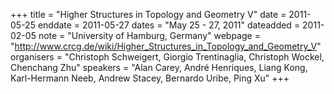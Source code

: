 +++
title = "Higher Structures in Topology and Geometry V"
date = 2011-05-25
enddate = 2011-05-27
dates = "May 25 - 27, 2011"
dateadded = 2011-02-05
note = "University of Hamburg, Germany"
webpage = "http://www.crcg.de/wiki/Higher_Structures_in_Topology_and_Geometry_V"
organisers = "Christoph Schweigert, Giorgio Trentinaglia, Christoph Wockel, Chenchang Zhu"
speakers = "Alan Carey, André Henriques, Liang Kong, Karl-Hermann Neeb, Andrew Stacey, 
Bernardo Uribe, Ping Xu"
+++
